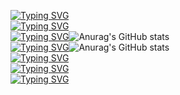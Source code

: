 [![Typing SVG](https://readme-typing-svg.herokuapp.com?color=%2336BCF7&lines=This+is+our+college+project)](https://git.io/typing-svg)<br>
[![Typing SVG](https://readme-typing-svg.herokuapp.com?color=%2336BCF7&lines=Made+by)](https://git.io/typing-svg)<br>
[![Typing SVG](https://readme-typing-svg.herokuapp.com?color=%2336BCF7&lines=Khibovskiy+Longin)](https://git.io/typing-svg)![Anurag's GitHub stats](https://github-readme-stats.vercel.app/api?username=Longin-Khibovskiy&show_icons=true&theme=radical)<br>
[![Typing SVG](https://readme-typing-svg.herokuapp.com?color=%2336BCF7&lines=Khusainov+Ruslan)](https://git.io/typing-svg)![Anurag's GitHub stats](https://github-readme-stats.vercel.app/api?username=Khusainceg77&show_icons=true&theme=radical)<br>
[![Typing SVG](https://readme-typing-svg.herokuapp.com?color=%2336BCF7&lines=Lanyouk+Veronicka)](https://git.io/typing-svg)<br>
[![Typing SVG](https://readme-typing-svg.herokuapp.com?color=%2336BCF7&lines=Furiak+Angelicka)](https://git.io/typing-svg)<br>
[![Typing SVG](https://readme-typing-svg.herokuapp.com?color=%2336BCF7&lines=Larionov+Alexandr)](https://git.io/typing-svg)<br>
